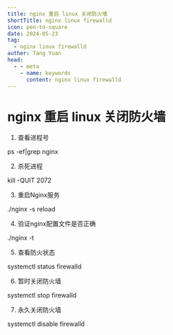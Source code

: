 ```yaml
---
title: nginx 重启 linux 关闭防火墙
shortTitle: nginx linux firewalld
icon: pen-to-square
date: 2024-05-23
tag:
  - nginx linux firewalld
auther: Tang Yuan
head:
  - - meta
    - name: keywords
      content: nginx linux firewalld
---
```



# nginx 重启 linux 关闭防火墙




1. 查看进程号

ps -ef|grep nginx

2. 杀死进程

kill -QUIT 2072

3. 重启Nginx服务

./nginx -s reload

4. 验证nginx配置文件是否正确

./nginx -t

5. 查看防火状态

systemctl status firewalld

6. 暂时关闭防火墙

systemctl stop firewalld

7. 永久关闭防火墙

systemctl disable firewalld